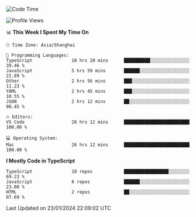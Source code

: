 <!--START_SECTION:waka-->
![Code Time](http://img.shields.io/badge/Code%20Time-5%2C743%20hrs%2032%20mins-blue)

![Profile Views](http://img.shields.io/badge/Profile%20Views-0-blue)

📊 **This Week I Spent My Time On** 

```text
🕑︎ Time Zone: Asia/Shanghai

💬 Programming Languages: 
TypeScript               10 hrs 20 mins      ██████████░░░░░░░░░░░░░░░   39.46 % 
JavaScript               5 hrs 59 mins       ██████░░░░░░░░░░░░░░░░░░░   22.89 % 
Other                    2 hrs 56 mins       ███░░░░░░░░░░░░░░░░░░░░░░   11.23 % 
YAML                     2 hrs 45 mins       ███░░░░░░░░░░░░░░░░░░░░░░   10.55 % 
JSON                     2 hrs 12 mins       ██░░░░░░░░░░░░░░░░░░░░░░░   08.45 % 

🔥 Editors: 
VS Code                  26 hrs 12 mins      █████████████████████████   100.00 % 

💻 Operating System: 
Mac                      26 hrs 12 mins      █████████████████████████   100.00 % 
```

**I Mostly Code in TypeScript** 

```text
TypeScript               18 repos            █████████████████░░░░░░░░   69.23 % 
JavaScript               6 repos             ██████░░░░░░░░░░░░░░░░░░░   23.08 % 
HTML                     2 repos             ██░░░░░░░░░░░░░░░░░░░░░░░   07.69 % 
```




 Last Updated on 23/01/2024 22:09:02 UTC
<!--END_SECTION:waka-->
